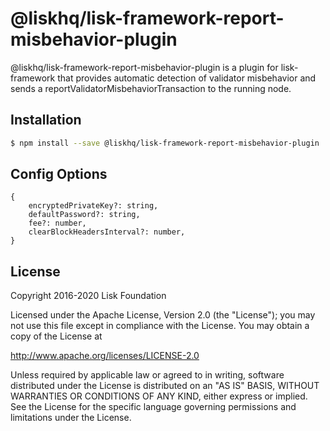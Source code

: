 # @liskhq/lisk-framework-report-misbehavior-plugin

@liskhq/lisk-framework-report-misbehavior-plugin is a plugin for lisk-framework that provides automatic detection of validator misbehavior and sends a reportValidatorMisbehaviorTransaction to the running node.

## Installation

```sh
$ npm install --save @liskhq/lisk-framework-report-misbehavior-plugin
```

## Config Options

```
{
	encryptedPrivateKey?: string,
	defaultPassword?: string,
	fee?: number,
	clearBlockHeadersInterval?: number,
}
```

## License

Copyright 2016-2020 Lisk Foundation

Licensed under the Apache License, Version 2.0 (the "License");
you may not use this file except in compliance with the License.
You may obtain a copy of the License at

http://www.apache.org/licenses/LICENSE-2.0

Unless required by applicable law or agreed to in writing, software
distributed under the License is distributed on an "AS IS" BASIS,
WITHOUT WARRANTIES OR CONDITIONS OF ANY KIND, either express or implied.
See the License for the specific language governing permissions and
limitations under the License.

[lisk core github]: https://github.com/LiskHQ/lisk
[lisk documentation site]: https://lisk.com/documentation/lisk-sdk/references/lisk-framework/report-misbehavior-plugin.html
